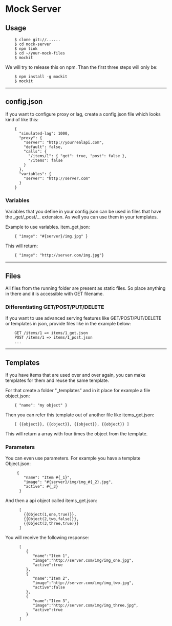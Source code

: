 # Mock Server

## Usage

        $ clone git://......
        $ cd mock-server
        $ npm link
        $ cd ~/your-mock-files
        $ mockit

We will try to release this on npm. Than the first three steps will only be:

        $ npm install -g mockit
        $ mockit

---------

## config.json
If you want to configure proxy or lag, create a config.json file which looks kind of like this:

        {
          "simulated-lag": 1000,
          "proxy": {
            "server": "http://yourrealapi.com",
            "default": false,
            "calls": {
              "/items/1": { "get": true, "post": false },
              "/items": false
            }
          },
          "variables": {
            "server": "http://server.com"
          }
        }

### Variables
Variables that you define in your config.json can be used in files that have the _get/_post/... extension. As well you can use them in your templates.

Example to use variables. item_get.json:

        { "image": "#{server}/img.jpg" }

This will return:

        { "image": "http://server.com/img.jpg"}

---------

## Files
All files from the running folder are present as static files. So place anything in there and it is accessible with GET filename.

### Differentiating GET/POST/PUT/DELETE
If you want to use advanced serving features like GET/POST/PUT/DELETE or templates in json, provide files like in the example below:

        GET /items/1 => items/1_get.json
        POST /items/1 => items/1_post.json
        ...

---------

## Templates

If you have items that are used over and over again, you can make templates for them and reuse the same template.

For that create a folder "_templates" and in it place for example a file object.json:

        { "name": "my object" }

Then you can refer this template out of another file like items_get.json:

        [ {{object}}, {{object}}, {{object}}, {{object}} ]

This will return a array with four times the object from the template.

### Parameters

You can even use parameters. For example you have a template Object.json:

         {
            "name": "Item #{_1}",
            "image": "#{server}/img/img_#{_2}.jpg",
            "active": #{_3}
          }

And then a api object called items_get.json:

          [
            {{Object(1,one,true)}},
            {{Object(2,two,false)}},
            {{Object(3,three,true)}}
          ]

You will receive the following response:

          [
             {
                "name":"Item 1",
                "image":"http://server.com/img/img_one.jpg",
                "active":true
             },
             {
                "name":"Item 2",
                "image":"http://server.com/img/img_two.jpg",
                "active":false
             },
             {
                "name":"Item 3",
                "image":"http://server.com/img/img_three.jpg",
                "active":true
             }
          ]
